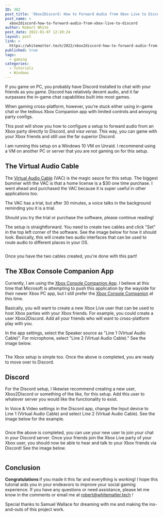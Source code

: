 ```yaml
---
ID: 382
post_title: 'Xbox2Discord: How to Forward Audio from Xbox Live to Discord'
post_name: >
  xbox2discord-how-to-forward-audio-from-xbox-live-to-discord
author: Robert White
post_date: 2022-01-07 12:20:24
layout: post
link: >
  https://whitematter.tech/2022/xbox2discord-how-to-forward-audio-from-xbox-live-to-discord/
published: true
tags:
  - gaming
categories:
  - Tutorials
  - Windows
---
```

<!-- wp:paragraph -->
<p>If you game on PC, you probably have Discord installed to chat with your friends as you game. Discord has relatively decent audio, and it far surpasses the in-game chat capabilities built into most games. </p>
<!-- /wp:paragraph -->

<!-- wp:paragraph -->
<p>When gaming cross-platform, however, you're stuck either using in-game chat or the tedious Xbox Companion app with limited controls and annoying party configs. </p>
<!-- /wp:paragraph -->

<!-- wp:paragraph {"dropCap":true} -->
<p class="has-drop-cap">This post will show you how to configure a setup to forward audio from an Xbox party directly to Discord, and <em>visa versa</em>. This way, you can game with your Xbox friends and still use the far superior Discord.</p>
<!-- /wp:paragraph -->

<!-- wp:paragraph -->
<p>I am running this setup on a Windows 10 VM on Unraid. I recommend using a VM on another PC or server that you are not gaming on for this setup.</p>
<!-- /wp:paragraph -->

<!-- wp:heading -->
<h2>The Virtual Audio Cable</h2>
<!-- /wp:heading -->

<!-- wp:paragraph -->
<p>The <a href="https://vac.muzychenko.net/en/" target="_blank" rel="noreferrer noopener">Virtual Audio Cable</a> (VAC) is the magic sauce for this setup. The biggest bummer with the VAC is that a home license is a $30 one time purchase. I went ahead and purchased the VAC because it is super useful in other applications too.</p>
<!-- /wp:paragraph -->

<!-- wp:paragraph -->
<p>The VAC has a trial, but after 30 minutes, a voice talks in the background reminding you it is a trial.</p>
<!-- /wp:paragraph -->

<!-- wp:paragraph -->
<p>Should you try the trial or purchase the software, please continue reading!</p>
<!-- /wp:paragraph -->

<!-- wp:paragraph -->
<p>The setup is straightforward. You need to create two cables and click "Set" in the top left corner of the software. See the image below for how it should look. Basically, this will create two audio interfaces that can be used to route audio to different places in your OS.</p>
<!-- /wp:paragraph -->

<!-- wp:image {"id":388,"sizeSlug":"large","linkDestination":"none"} -->
<figure class="wp-block-image size-large"><img src="https://whitematter.tech/wp-content/uploads/2022/01/Screen-Shot-2022-01-06-at-12.05.54-PM-1024x505.png" alt="" class="wp-image-388"/></figure>
<!-- /wp:image -->

<!-- wp:paragraph -->
<p>Once you have the two cables created, you're done with this part!</p>
<!-- /wp:paragraph -->

<!-- wp:heading -->
<h2>The XBox Console Companion App</h2>
<!-- /wp:heading -->

<!-- wp:paragraph -->
<p>Currently, I am using the <a href="https://www.microsoft.com/en-us/p/xbox-console-companion/9wzdncrfjbd8?activetab=pivot:overviewtab" target="_blank" rel="noreferrer noopener">Xbox Console Companion App</a>. I believe at this time that Microsoft is attempting to push this application by the wayside for their newer Xbox PC app, but I still prefer the <meta charset="utf-8"><a href="https://www.microsoft.com/en-us/p/xbox-console-companion/9wzdncrfjbd8?activetab=pivot:overviewtab" target="_blank" rel="noreferrer noopener">Xbox Console Companion</a> at this time.</p>
<!-- /wp:paragraph -->

<!-- wp:paragraph -->
<p>Basically, you will want to create a new Xbox Live user that can be used to host Xbox parties with your Xbox friends. For example, you could create a user Xbox2Discord. Add all your friends who will want to cross-platform play with you.</p>
<!-- /wp:paragraph -->

<!-- wp:paragraph -->
<p>In the app settings, select the Speaker source as "Line 1 (Virtual Audio Cable)". For microphone, select "Line 2 (Virtual Audio Cable)." See the image below.</p>
<!-- /wp:paragraph -->

<!-- wp:image {"id":386,"sizeSlug":"large","linkDestination":"none"} -->
<figure class="wp-block-image size-large"><img src="https://whitematter.tech/wp-content/uploads/2022/01/Screen-Shot-2022-01-06-at-12.05.37-PM-1024x676.png" alt="" class="wp-image-386"/></figure>
<!-- /wp:image -->

<!-- wp:paragraph -->
<p>The Xbox setup is simple too. Once the above is completed, you are ready to move over to Discord.</p>
<!-- /wp:paragraph -->

<!-- wp:heading -->
<h2>Discord</h2>
<!-- /wp:heading -->

<!-- wp:paragraph -->
<p>For the Discord setup, I likewise recommend creating a new user, Xbox2Discord or something of the like, for this setup. Add this user to whatever server you would like the functionality to exist.</p>
<!-- /wp:paragraph -->

<!-- wp:paragraph -->
<p>In Voice &amp; Video settings in the Discord app, change the Input device to Line 1 (Virtual Audio Cable) and select Line 2 (Virtual Audio Cable). See the image below for the example.</p>
<!-- /wp:paragraph -->

<!-- wp:image {"id":385,"sizeSlug":"large","linkDestination":"none"} -->
<figure class="wp-block-image size-large"><img src="https://whitematter.tech/wp-content/uploads/2022/01/Screen-Shot-2022-01-06-at-12.06.05-PM-1024x540.png" alt="" class="wp-image-385"/></figure>
<!-- /wp:image -->

<!-- wp:paragraph -->
<p>Once the above is completed, you can use your new user to join your chat in your Discord server. Once your friends join the Xbox Live party of your Xbox user, you should now be able to hear and talk to your Xbox friends via Discord! See the image below.</p>
<!-- /wp:paragraph -->

<!-- wp:image {"id":387,"sizeSlug":"large","linkDestination":"none"} -->
<figure class="wp-block-image size-large"><img src="https://whitematter.tech/wp-content/uploads/2022/01/Screen-Shot-2022-01-06-at-12.06.44-PM-368x1024.png" alt="" class="wp-image-387"/></figure>
<!-- /wp:image -->

<!-- wp:heading -->
<h2>Conclusion<meta charset="utf-8"></h2>
<!-- /wp:heading -->

<!-- wp:paragraph -->
<p><strong>Congratulations&nbsp;</strong>if you made it this far and everything is working! I hope this tutorial aids you in your endeavors to&nbsp;improve your social gaming experience. If you have any questions or need assistance, please let me know in the comments or email me at&nbsp;<a href="mailto:robert@whitematter.tech" target="_blank" rel="noreferrer noopener">robert@whitematter.tech</a>&nbsp;!</p>
<!-- /wp:paragraph -->

<!-- wp:paragraph -->
<p>Special thanks to Samuel Wallace for dreaming with me and making the ins-and-outs of this project work.</p>
<!-- /wp:paragraph -->
